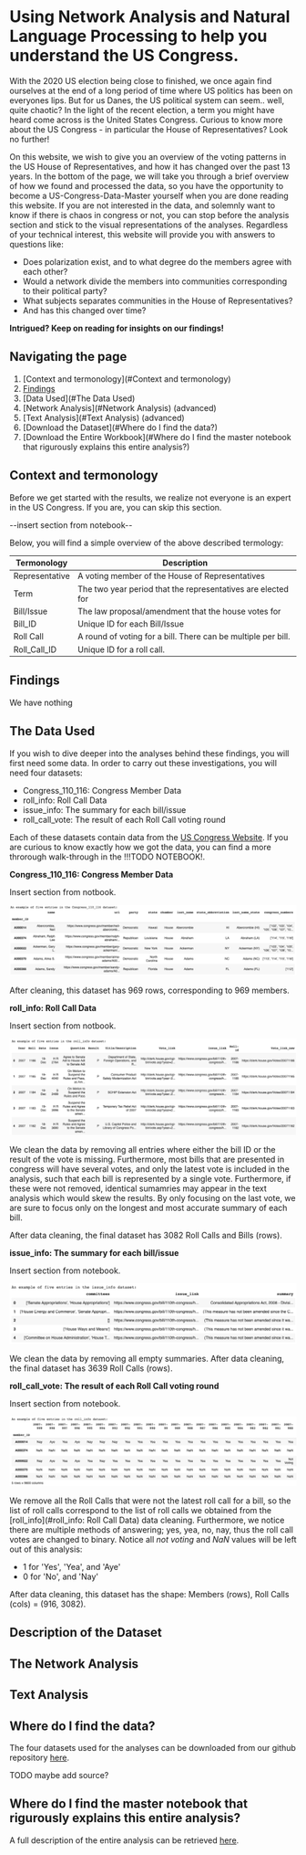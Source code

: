 # Using Network Analysis and Natural Language Processing to help you understand the US Congress.

With the 2020 US election being close to finished, we once again find ourselves at the end of a long period of time where US politics has been on everyones lips. But for us Danes, the US political system can seem.. well, quite chaotic? In the light of the recent election, a term you might have heard come across is the United States Congress. Curious to know more about the US Congress - in particular the House of Representatives? Look no further!

On this website, we wish to give you an overview of the voting patterns in the US House of Representatives, and how it has changed over the past 13 years. In the bottom of the page, we will take you through a brief overview of how we found and processed the data, so you have the opportunity to become a US-Congress-Data-Master yourself when you are done reading this website. If you are not interested in the data, and solemnly want to know if there is chaos in congress or not, you can stop before the analysis section and stick to the visual representations of the analyses. Regardless of your technical interest, this website will provide you with answers to questions like: 

- Does polarization exist, and to what degree do the members agree with each other?
- Would a network divide the members into communities corresponding to their political party?
- What subjects separates communities in the House of Representatives? 
- And has this changed over time?


**Intrigued? Keep on reading for insights on our findings!** 

## Navigating the page 
1. [Context and termonology](#Context and termonology)
2. [Findings](https://github.com/benedictehejgaard/chaos-in-congress/blob/gh-pages/index.md#findings)
3. [Data Used](#The Data Used) 
4. [Network Analysis](#Network Analysis) (advanced)
5. [Text Analysis](#Text Analysis) (advanced)
6. [Download the Dataset](#Where do I find the data?) 
7. [Download the Entire Workbook](#Where do I find the master notebook that rigurously explains this entire analysis?)


## Context and termonology
Before we get started with the results, we realize not everyone is an expert in the US Congress. If you are, you can skip this section. 

--insert section from notebook--

Below, you will find a simple overview of the above described termology: 

| Termonology    | Description                                                    |
|----------------|----------------------------------------------------------------|
| Representative | A voting member of the House of Representatives                |
| Term           | The two year period that the representatives are elected for   |
| Bill/Issue     | The law proposal/amendment that the house votes for            |
| Bill_ID        | Unique ID for each Bill/Issue                                  |
| Roll Call      | A round of voting for a bill. There can be multiple per bill.  |
| Roll_Call_ID   | Unique ID for a roll call.   


## Findings
We have nothing 


## The Data Used 

If you wish to dive deeper into the analyses behind these findings, you will first need some data. In order to carry out these investigations, you will need four datasets: 
* Congress_110_116: Congress Member Data
* roll_info: Roll Call Data
* issue_info: The summary for each bill/issue
* roll_call_vote: The result of each Roll Call voting round 

Each of these datasets contain data from the [US Congress Website](www.congress.gov). If you are curious to know exactly how we got the data, you can find a more throrough walk-through in the !!!TODO NOTEBOOK!. 

**Congress_110_116: Congress Member Data**

Insert section from notbook. 

![image](Images/Congress_110_116.png)

After cleaning, this dataset has 969 rows, corresponding to 969 members. 

**roll_info: Roll Call Data**

Insert section from notbook. 

![image](Images/roll_info.png)

We clean the data by removing all entries where either the bill ID or the result of the vote is missing. Furthermore, most bills that are presented in congress will have several votes, and only the latest vote is included in the analysis, such that each bill is represented by a single vote. Furthermore, if these were not removed, identical sumamries may appear in the text analysis which would skew the results. By only focusing on the last vote, we are sure to focus only on the longest and most accurate summary of each bill.

After data cleaning, the final dataset has 3082 Roll Calls and Bills (rows).

**issue_info: The summary for each bill/issue**

Insert section from notebook. 

![image](Images/issue_info.png)

We clean the data by removing all empty summaries. After data cleaning, the final dataset has 3639 Roll Calls (rows). 

**roll_call_vote: The result of each Roll Call voting round**

Insert section from notebook. 

![image](Images/roll_call_vote.png)

We remove all the Roll Calls that were not the latest roll call for a bill, so the list of roll calls correspond to the list of roll calls we obtained from the [roll_info](#roll_info: Roll Call Data) data cleaning. Furthermore, we notice there are multiple methods of answering; yes, yea, no, nay, thus the roll call votes are changed to binary. Notice all *not voting* and *NaN* values will be left out of this analysis:

* 1 for 'Yes', 'Yea', and 'Aye'
* 0 for 'No', and 'Nay'

After data cleaning, this dataset has the shape: Members (rows), Roll Calls (cols) = (916, 3082).

## Description of the Dataset


## The Network Analysis 

## Text Analysis 

## Where do I find the data?
The four datasets used for the analyses can be downloaded from our github repository [here](data). 

TODO maybe add source?

## Where do I find the master notebook that rigurously explains this entire analysis? 
A full description of the entire analysis can be retrieved [here](https://nbviewer.jupyter.org/github/benedictehejgaard/chaos-in-congress/blob/gh-pages/WebsiteTest.ipynb). 

